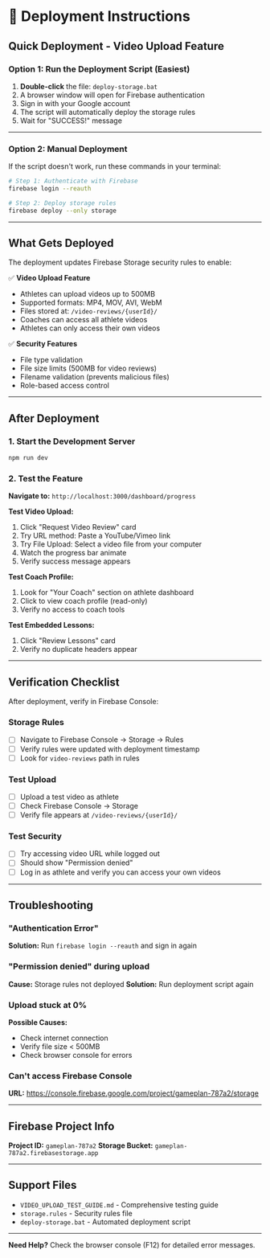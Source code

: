 # 🚀 Deployment Instructions

## Quick Deployment - Video Upload Feature

### Option 1: Run the Deployment Script (Easiest)

1. **Double-click** the file: `deploy-storage.bat`
2. A browser window will open for Firebase authentication
3. Sign in with your Google account
4. The script will automatically deploy the storage rules
5. Wait for "SUCCESS!" message

---

### Option 2: Manual Deployment

If the script doesn't work, run these commands in your terminal:

```bash
# Step 1: Authenticate with Firebase
firebase login --reauth

# Step 2: Deploy storage rules
firebase deploy --only storage
```

---

## What Gets Deployed

The deployment updates Firebase Storage security rules to enable:

✅ **Video Upload Feature**
- Athletes can upload videos up to 500MB
- Supported formats: MP4, MOV, AVI, WebM
- Files stored at: `/video-reviews/{userId}/`
- Coaches can access all athlete videos
- Athletes can only access their own videos

✅ **Security Features**
- File type validation
- File size limits (500MB for video reviews)
- Filename validation (prevents malicious files)
- Role-based access control

---

## After Deployment

### 1. Start the Development Server
```bash
npm run dev
```

### 2. Test the Feature

**Navigate to:** `http://localhost:3000/dashboard/progress`

**Test Video Upload:**
1. Click "Request Video Review" card
2. Try URL method: Paste a YouTube/Vimeo link
3. Try File Upload: Select a video file from your computer
4. Watch the progress bar animate
5. Verify success message appears

**Test Coach Profile:**
1. Look for "Your Coach" section on athlete dashboard
2. Click to view coach profile (read-only)
3. Verify no access to coach tools

**Test Embedded Lessons:**
1. Click "Review Lessons" card
2. Verify no duplicate headers appear

---

## Verification Checklist

After deployment, verify in Firebase Console:

### Storage Rules
- [ ] Navigate to Firebase Console → Storage → Rules
- [ ] Verify rules were updated with deployment timestamp
- [ ] Look for `video-reviews` path in rules

### Test Upload
- [ ] Upload a test video as athlete
- [ ] Check Firebase Console → Storage
- [ ] Verify file appears at `/video-reviews/{userId}/`

### Test Security
- [ ] Try accessing video URL while logged out
- [ ] Should show "Permission denied"
- [ ] Log in as athlete and verify you can access your own videos

---

## Troubleshooting

### "Authentication Error"
**Solution:** Run `firebase login --reauth` and sign in again

### "Permission denied" during upload
**Cause:** Storage rules not deployed
**Solution:** Run deployment script again

### Upload stuck at 0%
**Possible Causes:**
- Check internet connection
- Verify file size < 500MB
- Check browser console for errors

### Can't access Firebase Console
**URL:** https://console.firebase.google.com/project/gameplan-787a2/storage

---

## Firebase Project Info

**Project ID:** `gameplan-787a2`
**Storage Bucket:** `gameplan-787a2.firebasestorage.app`

---

## Support Files

- `VIDEO_UPLOAD_TEST_GUIDE.md` - Comprehensive testing guide
- `storage.rules` - Security rules file
- `deploy-storage.bat` - Automated deployment script

---

**Need Help?**
Check the browser console (F12) for detailed error messages.
